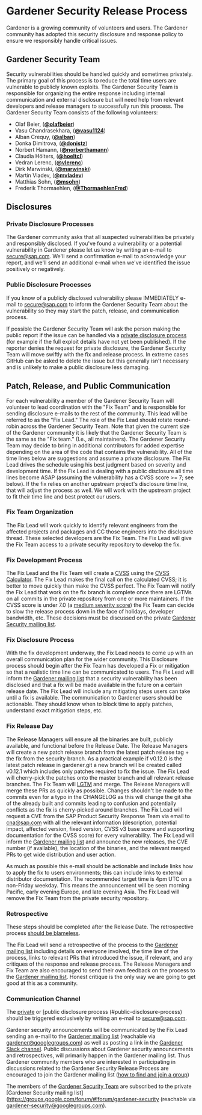 # Gardener Security Release Process

Gardener is a growing community of volunteers and users. The Gardener community
has adopted this security disclosure and response policy to ensure we
responsibly handle critical issues.

## Gardener Security Team

Security vulnerabilities should be handled quickly and sometimes privately. The
primary goal of this process is to reduce the total time users are vulnerable to
publicly known exploits. The Gardener Security Team is responsible for
organizing the entire response including internal communication and external
disclosure but will need help from relevant developers and release managers
to successfully run this process. The Gardener Security Team consists of the
following volunteers:

* Olaf Beier, (**[@olafbeier](https://github.com/olafbeier)**)
* Vasu Chandrasekhara, (**[@vasu1124](https://github.com/vasu1124)**)
* Alban Crequy, (**[@alban](https://github.com/alban)**)
* Donka Dimitrova, (**[@donistz](https://github.com/donistz)**)
* Norbert Hamann, (**[@norberthamann](https://github.com/norberthamann)**)
* Claudia H&ouml;lters, (**[@hoeltcl](https://github.com/hoeltcl)**)
* Vedran Lerenc, (**[@vlerenc](https://github.com/vlerenc)**)
* Dirk Marwinski, (**[@marwinski](https://github.com/marwinski)**)
* Martin Vladev, (**[@mvladev](https://github.com/mvladev)**)
* Matthias Sohn, (**[@msohn](https://github.com/msohn)**)
* Frederik Thormaehlen, (**[@ThormaehlenFred](https://github.com/ThormaehlenFred)**)

## Disclosures

### Private Disclosure Processes

The Gardener community asks that all suspected vulnerabilities be privately and
responsibly disclosed. If you've found a vulnerability or a potential
vulnerability in Gardener please let us know by writing an e-mail to
[secure@sap.com](mailto:secure@sap.com). We'll send a confirmation e-mail to
acknowledge your report, and we'll send an additional e-mail when we've
identified the issue positively or negatively.

### Public Disclosure Processes

If you know of a publicly disclosed vulnerability please IMMEDIATELY e-mail to
[secure@sap.com](mailto:secure@sap.com) to inform the Gardener Security Team
about the vulnerability so they may start the patch, release, and communication
process.

If possible the Gardener Security Team will ask the person making the public
report if the issue can be handled via a
[private disclosure process](#private-disclosure-process) (for example if the
full exploit details have not yet been published). If the reporter denies the
request for private disclosure, the Gardener Security Team will move swiftly
with the fix and release process. In extreme cases GitHub can be asked to
delete the issue but this generally isn't necessary and is unlikely to make
a public disclosure less damaging.

## Patch, Release, and Public Communication

For each vulnerability a member of the Gardener Security Team will volunteer
to lead coordination with the "Fix Team" and is responsible for sending
disclosure e-mails to the rest of the community. This lead will be referred
to as the "Fix Lead." The role of the Fix Lead should rotate round-robin
across the Gardener Security Team. Note that given the current size of the
Gardener community it is likely that the Gardener Security Team is the same
as the "Fix team." (I.e., all maintainers). The Gardener Security Team may
decide to bring in additional contributors for added expertise depending on
the area of the code that contains the vulnerability. All of the time lines
below are suggestions and assume a private disclosure. The Fix Lead drives
the schedule using his best judgment based on severity and development time.
If the Fix Lead is dealing with a public disclosure all time lines become
ASAP (assuming the vulnerability has a CVSS score >= 7; see below). If the
fix relies on another upstream project's disclosure time line, that will
adjust the process as well. We will work with the upstream project to fit
their time line and best protect our users.

### Fix Team Organization

The Fix Lead will work quickly to identify relevant engineers from the
affected projects and packages and CC those engineers into the disclosure
thread. These selected developers are the Fix Team.
The Fix Lead will give the Fix Team access to a private security repository
to develop the fix.

### Fix Development Process

The Fix Lead and the Fix Team will create a
[CVSS](https://www.first.org/cvss/specification-document) using the
[CVSS Calculator](https://www.first.org/cvss/calculator/3.0). The Fix Lead
makes the final call on the calculated CVSS; it is better to move quickly
than make the CVSS perfect.
The Fix Team will notify the Fix Lead that work on the fix branch is complete
once there are LGTMs on all commits in the private repository from one or more
maintainers.
If the CVSS score is under 7.0
(a [medium severity score](https://www.first.org/cvss/specification-document#i5))
the Fix Team can decide to slow the release process down in the face of holidays,
developer bandwidth, etc. These decisions must be discussed on the private
[Gardener Security mailing list](#communication-channel).

### Fix Disclosure Process

With the fix development underway, the Fix Lead needs to come up with an
overall communication plan for the wider community. This Disclosure process
should begin after the Fix Team has developed a Fix or mitigation so that a
realistic time line can be communicated to users. The Fix Lead will inform
the [Gardener mailing list](#communication-channel) that a security
vulnerability has been disclosed and that a fix will be made available in
the future on a certain release date. The Fix Lead will include any mitigating
steps users can take until a fix is available. The communication to Gardener
users should be actionable. They should know when to block time to apply
patches, understand exact mitigation steps, etc.

### Fix Release Day

The Release Managers will ensure all the binaries are built, publicly
available, and functional before the Release Date.
The Release Managers will create a new patch release branch from the latest
patch release tag + the fix from the security branch. As a practical example
if v0.12.0 is the latest patch release in gardener.git a new branch will be
created called v0.12.1 which includes only patches required to fix the issue.
The Fix Lead will cherry-pick the patches onto the master branch and all
relevant release branches. The Fix Team will
[LGTM](https://github.com/lgtmco/lgtm) and merge.
The Release Managers will merge these PRs as quickly as possible. Changes
shouldn't be made to the commits even for a typo in the CHANGELOG as this will
change the git sha of the already built and commits leading to confusion and
potentially conflicts as the fix is cherry-picked around branches.
The Fix Lead will request a CVE from the SAP Product Security Response Team
via email to [cna@sap.com](mailto:cna@sap.com) with all the relevant
information (description, potential impact, affected version, fixed version,
CVSS v3 base score and supporting documentation for the CVSS score) for every
vulnerability. The Fix Lead will inform the
[Gardener mailing list](#communication-channel) and announce the new releases,
the CVE number (if available), the location of the binaries, and the relevant
merged PRs to get wide distribution and user action.

As much as possible this e-mail should be actionable and include links how to
apply the fix to users environments; this can include links to external
distributor documentation. The recommended target time is 4pm UTC on a
non-Friday weekday. This means the announcement will be seen morning Pacific,
early evening Europe, and late evening Asia.
The Fix Lead will remove the Fix Team from the private security repository.

### Retrospective

These steps should be completed after the Release Date. The retrospective
process
[should be blameless](https://landing.google.com/sre/book/chapters/postmortem-culture.html).

The Fix Lead will send a retrospective of the process to the
[Gardener mailing list](#communication-channel) including details on everyone
involved, the time line of the process, links to relevant PRs that introduced
the issue, if relevant, and any critiques of the response and release process.
The Release Managers and Fix Team are also encouraged to send their own
feedback on the process to the [Gardener mailing list](#communication-channel).
Honest critique is the only way we are going to get good at this as a community.


### Communication Channel

The [private](#private-disclosure-process) or [public disclosure process
(#public-disclosure-process) should be triggered exclusively by writing an
e-mail to [secure@sap.com](mailto:secure@sap.com).

Gardener security announcements will be communicated by the Fix Lead sending an
e-mail to the
[Gardener mailing list](https://groups.google.com/forum/#!forum/gardener)
(reachable via [gardener@googlegroups.com](mailto:gardener@googlegroups.com))
as well as posting a link in the
[Gardener Slack channel](https://kubernetes.slack.com/messages/CB57N0BFG/details/).
Public discussions about Gardener security announcements and retrospectives,
will primarily happen in the Gardener mailing list. Thus Gardener community
members who are interested in participating in discussions related to the
Gardener Security Release Process are encouraged to join the Gardener mailing
list ([how to find and join a group](https://support.google.com/groups/answer/1067205?hl=en))

The members of the [Gardener Security Team](#gardener-security-team) are
subscribed to the private
[Gardener Security mailing list](https://groups.google.com/forum/#!forum/gardener-security
(reachable via [gardener-security@googlegroups.com](mailto:gardener-security@googlegroups.com)).
